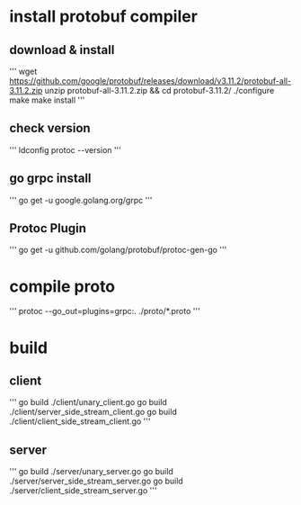 # install protobuf compiler


## download & install

'''
wget https://github.com/google/protobuf/releases/download/v3.11.2/protobuf-all-3.11.2.zip
unzip protobuf-all-3.11.2.zip && cd protobuf-3.11.2/
./configure
make
make install
'''
## check version

'''
ldconfig
protoc --version
'''

## go grpc install

'''
go get -u google.golang.org/grpc
'''

## Protoc Plugin

'''
go get -u github.com/golang/protobuf/protoc-gen-go
'''

# compile proto

'''
protoc --go_out=plugins=grpc:. ./proto/*.proto
'''

# build

## client

'''
go build ./client/unary_client.go
go build ./client/server_side_stream_client.go
go build ./client/client_side_stream_client.go
'''

## server

'''
go build ./server/unary_server.go
go build ./server/server_side_stream_server.go
go build ./server/client_side_stream_server.go
'''
